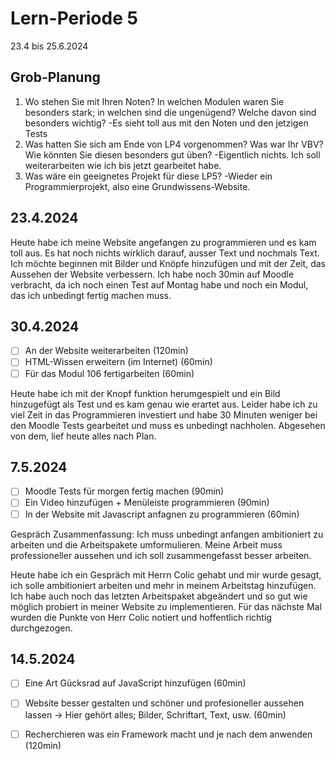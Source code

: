 # Lern-Periode 5

23.4 bis 25.6.2024

## Grob-Planung

1. Wo stehen Sie mit Ihren Noten? In welchen Modulen waren Sie besonders stark; in welchen sind die ungenügend? Welche davon sind besonders wichtig?
   -Es sieht toll aus mit den Noten und den jetzigen Tests
3. Was hatten Sie sich am Ende von LP4 vorgenommen? Was war Ihr VBV? Wie könnten Sie diesen besonders gut üben?
   -Eigentlich nichts. Ich soll weiterarbeiten wie ich bis jetzt gearbeitet habe.
5. Was wäre ein geeignetes Projekt für diese LP5?
   -Wieder ein Programmierprojekt, also eine Grundwissens-Website.
   

## 23.4.2024

Heute habe ich meine Website angefangen zu programmieren und es kam toll aus. Es hat noch nichts wirklich darauf, ausser Text und nochmals Text. Ich möchte beginnen mit Bilder und Knöpfe hinzufügen und mit der Zeit, das Aussehen der Website verbessern. Ich habe noch 30min auf Moodle verbracht, da ich noch einen Test auf Montag habe und noch ein Modul, das ich unbedingt fertig machen muss.

## 30.4.2024

- [ ] An der Website weiterarbeiten (120min)
- [ ] HTML-Wissen erweitern (im Internet) (60min)
- [ ] Für das Modul 106 fertigarbeiten (60min)

Heute habe ich mit der Knopf funktion herumgespielt und ein Bild hinzugefügt als Test und es kam genau wie erartet aus. Leider habe ich zu viel Zeit in das Programmieren investiert und habe 30 Minuten weniger bei den Moodle Tests gearbeitet und muss es unbedingt nachholen. Abgesehen von dem, lief heute alles nach Plan.

## 7.5.2024

- [ ] Moodle Tests für morgen fertig machen (90min)
- [ ] Ein Video hinzufügen + Menüleiste programmieren (90min)
- [ ] In der Website mit Javascript anfagnen zu programmieren (60min)

Gespräch Zusammenfassung: Ich muss unbedingt anfangen ambitioniert zu arbeiten und die Arbeitspakete umformulieren. Meine Arbeit muss professioneller aussehen und ich soll zusammengefasst besser arbeiten.

Heute habe ich ein Gespräch mit Herrn Colic gehabt und mir wurde gesagt, ich solle ambitioniert arbeiten und mehr in meinem Arbeitstag hinzufügen. Ich habe auch noch das letzten Arbeitspaket abgeändert und so gut wie möglich probiert in meiner Website zu implementieren. Für das nächste Mal wurden die Punkte von Herr Colic notiert und hoffentlich richtig durchgezogen.

## 14.5.2024

- [ ] Eine Art Gücksrad auf JavaScript hinzufügen (60min)
- [ ] Website besser gestalten und schöner und profesioneller aussehen lassen -> Hier gehört alles; Bilder, Schriftart, Text, usw. (60min)
- [ ] Recherchieren was ein Framework macht und je nach dem anwenden (120min)
      
